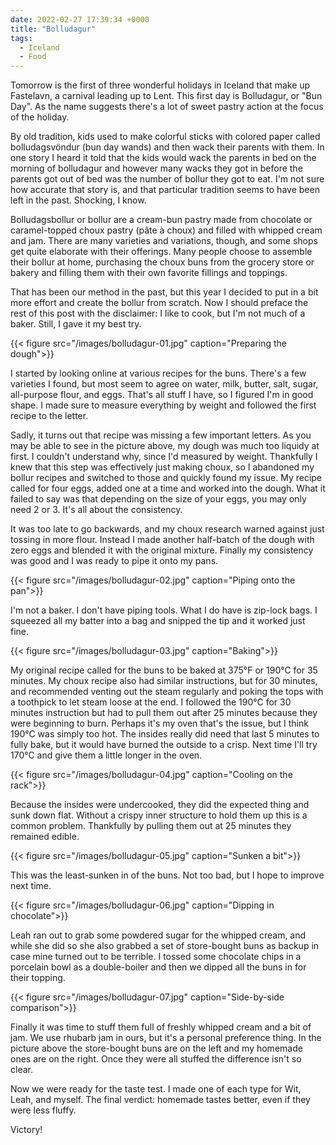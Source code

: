 ```yaml
---
date: 2022-02-27 17:39:34 +0000
title: "Bolludagur"
tags:
  - Iceland
  - Food
---
```


Tomorrow is the first of three wonderful holidays in Iceland that make up
Fastelavn, a carnival leading up to Lent. This first day is Bolludagur, or "Bun
Day". As the name suggests there's a lot of sweet pastry action at the focus of
the holiday.

By old tradition, kids used to make colorful sticks with colored paper called
bolludagsvöndur (bun day wands) and then wack their parents with them. In one
story I heard it told that the kids would wack the parents in bed on the morning
of bolludagur and however many wacks they got in before the parents got out of
bed was the number of bollur they got to eat. I'm not sure how accurate that
story is, and that particular tradition seems to have been left in the past.
Shocking, I know.

Bolludagsbollur or bollur are a cream-bun pastry made from chocolate or
caramel-topped choux pastry (pâte à choux) and filled with whipped cream and
jam. There are many varieties and variations, though, and some shops get quite
elaborate with their offerings. Many people choose to assemble their bollur at
home, purchasing the choux buns from the grocery store or bakery and filling
them with their own favorite fillings and toppings.

That has been our method in the past, but this year I decided to put in a bit
more effort and create the bollur from scratch. Now I should preface the rest of
this post with the disclaimer: I like to cook, but I'm not much of a baker.
Still, I gave it my best try.

{{< figure src="/images/bolludagur-01.jpg" caption="Preparing the dough">}}

I started by looking online at various recipes for the buns. There's a few
varieties I found, but most seem to agree on water, milk, butter, salt, sugar,
all-purpose flour, and eggs. That's all stuff I have, so I figured I'm in good
shape. I made sure to measure everything by weight and followed the first recipe
to the letter.

Sadly, it turns out that recipe was missing a few important letters. As you may
be able to see in the picture above, my dough was much too liquidy at first.
I couldn't understand why, since I'd measured by weight. Thankfully I knew that
this step was effectively just making choux, so I abandoned my bollur recipes
and switched to those and quickly found my issue. My recipe called for four
eggs, added one at a time and worked into the dough. What it failed to say was
that depending on the size of your eggs, you may only need 2 or 3. It's all
about the consistency.

It was too late to go backwards, and my choux research warned against just
tossing in more flour. Instead I made another half-batch of the dough with zero
eggs and blended it with the original mixture. Finally my consistency was good
and I was ready to pipe it onto my pans.

{{< figure src="/images/bolludagur-02.jpg" caption="Piping onto the pan">}}

I'm not a baker. I don't have piping tools. What I do have is zip-lock bags.
I squeezed all my batter into a bag and snipped the tip and it worked just fine.

{{< figure src="/images/bolludagur-03.jpg" caption="Baking">}}

My original recipe called for the buns to be baked at 375°F or 190°C for 35
minutes. My choux recipe also had similar instructions, but for 30 minutes, and
recommended venting out the steam regularly and poking the tops with a toothpick
to let steam loose at the end. I followed the 190°C for 30 minutes instruction
but had to pull them out after 25 minutes because they were beginning to burn.
Perhaps it's my oven that's the issue, but I think 190°C was simply too hot. The
insides really did need that last 5 minutes to fully bake, but it would have
burned the outside to a crisp. Next time I'll try 170°C and give them a little
longer in the oven.

{{< figure src="/images/bolludagur-04.jpg" caption="Cooling on the rack">}}

Because the insides were undercooked, they did the expected thing and sunk down
flat. Without a crispy inner structure to hold them up this is a common
problem. Thankfully by pulling them out at 25 minutes they remained edible.

{{< figure src="/images/bolludagur-05.jpg" caption="Sunken a bit">}}

This was the least-sunken in of the buns. Not too bad, but I hope to improve
next time.

{{< figure src="/images/bolludagur-06.jpg" caption="Dipping in chocolate">}}

Leah ran out to grab some powdered sugar for the whipped cream, and while she
did so she also grabbed a set of store-bought buns as backup in case mine turned
out to be terrible. I tossed some chocolate chips in a porcelain bowl as
a double-boiler and then we dipped all the buns in for their topping.

{{< figure src="/images/bolludagur-07.jpg" caption="Side-by-side comparison">}}

Finally it was time to stuff them full of freshly whipped cream and a bit of
jam. We use rhubarb jam in ours, but it's a personal preference thing. In the
picture above the store-bought buns are on the left and my homemade ones are on
the right. Once they were all stuffed the difference isn't so clear.

Now we were ready for the taste test. I made one of each type for Wit, Leah, and
myself. The final verdict: homemade tastes better, even if they were less
fluffy.

Victory!

<!--  vim: set shiftwidth=4 tabstop=4 expandtab: -->
